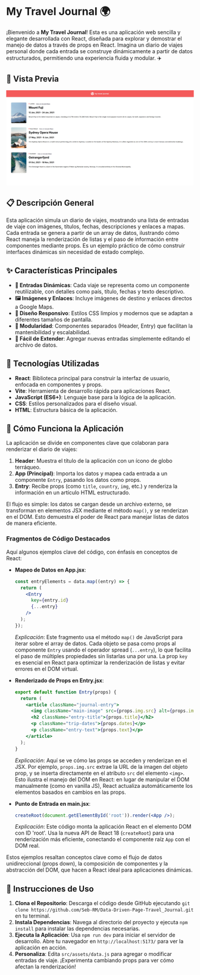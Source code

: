 # My Travel Journal 🌍

¡Bienvenido a **My Travel Journal**! Esta es una aplicación web sencilla y elegante desarrollada con React, diseñada para explorar y demostrar el manejo de datos a través de props en React. Imagina un diario de viajes personal donde cada entrada se construye dinámicamente a partir de datos estructurados, permitiendo una experiencia fluida y modular. ✈️

## 📸 Vista Previa

<div align="center" width="">
  
![App Screenshot](/public/Captura-TravelJournal.png)
  
</div>

## 📋 Descripción General

Esta aplicación simula un diario de viajes, mostrando una lista de entradas de viaje con imágenes, títulos, fechas, descripciones y enlaces a mapas. Cada entrada se genera a partir de un array de datos, ilustrando cómo React maneja la renderización de listas y el paso de información entre componentes mediante props. Es un ejemplo práctico de cómo construir interfaces dinámicas sin necesidad de estado complejo.

## ✨ Características Principales

- **📍 Entradas Dinámicas**: Cada viaje se representa como un componente reutilizable, con detalles como país, título, fechas y texto descriptivo.
- **🖼️ Imágenes y Enlaces**: Incluye imágenes de destino y enlaces directos a Google Maps.
- **🎨 Diseño Responsivo**: Estilos CSS limpios y modernos que se adaptan a diferentes tamaños de pantalla.
- **🔧 Modularidad**: Componentes separados (Header, Entry) que facilitan la mantenibilidad y escalabilidad.
- **🚀 Fácil de Extender**: Agregar nuevas entradas simplemente editando el archivo de datos.

## 🔧 Tecnologías Utilizadas

- **React**: Biblioteca principal para construir la interfaz de usuario, enfocada en componentes y props.
- **Vite**: Herramienta de desarrollo rápida para aplicaciones React.
- **JavaScript (ES6+)**: Lenguaje base para la lógica de la aplicación.
- **CSS**: Estilos personalizados para el diseño visual.
- **HTML**: Estructura básica de la aplicación.

## 🚀 Cómo Funciona la Aplicación

La aplicación se divide en componentes clave que colaboran para renderizar el diario de viajes:

1. **Header**: Muestra el título de la aplicación con un ícono de globo terráqueo.
2. **App (Principal)**: Importa los datos y mapea cada entrada a un componente `Entry`, pasando los datos como props.
3. **Entry**: Recibe props (como `title`, `country`, `img`, etc.) y renderiza la información en un artículo HTML estructurado.

El flujo es simple: los datos se cargan desde un archivo externo, se transforman en elementos JSX mediante el método `map()`, y se renderizan en el DOM. Esto demuestra el poder de React para manejar listas de datos de manera eficiente.

### Fragmentos de Código Destacados

Aquí algunos ejemplos clave del código, con énfasis en conceptos de React:

- **Mapeo de Datos en App.jsx**:

  ```jsx
  const entryElements = data.map((entry) => {
    return (
      <Entry
        key={entry.id}
        {...entry}
      />
    );
  });
  ```

  *Explicación*: Este fragmento usa el método `map()` de JavaScript para iterar sobre el array de datos. Cada objeto se pasa como props al componente `Entry` usando el operador spread (`...entry`), lo que facilita el paso de múltiples propiedades sin listarlas una por una. La prop `key` es esencial en React para optimizar la renderización de listas y evitar errores en el DOM virtual.

- **Renderizado de Props en Entry.jsx**:

  ```jsx
  export default function Entry(props) {
    return (
      <article className="journal-entry">
        <img className="main-image" src={props.img.src} alt={props.img.alt} />
        <h2 className="entry-title">{props.title}</h2>
        <p className="trip-dates">{props.dates}</p>
        <p className="entry-text">{props.text}</p>
      </article>
    );
  }
  ```

  *Explicación*: Aquí se ve cómo las props se acceden y renderizan en el JSX. Por ejemplo, `props.img.src` extrae la URL de la imagen del objeto prop, y se inserta directamente en el atributo `src` del elemento `<img>`. Esto ilustra el manejo del DOM en React: en lugar de manipular el DOM manualmente (como en vanilla JS), React actualiza automáticamente los elementos basados en cambios en las props.

- **Punto de Entrada en main.jsx**:

  ```jsx
  createRoot(document.getElementById('root')).render(<App />);
  ```

  *Explicación*: Este código monta la aplicación React en el elemento DOM con ID 'root'. Usa la nueva API de React 18 (`createRoot`) para una renderización más eficiente, conectando el componente raíz `App` con el DOM real.

Estos ejemplos resaltan conceptos clave como el flujo de datos unidireccional (props down), la composición de componentes y la abstracción del DOM, que hacen a React ideal para aplicaciones dinámicas.

## 📖 Instrucciones de Uso

1. **Clona el Repositorio**: Descarga el código desde GitHub ejecutando `git clone https://github.com/Seb-RM/Data-Driven-Page-Travel_Journal.git` en tu terminal.
2. **Instala Dependencias**: Navega al directorio del proyecto y ejecuta `npm install` para instalar las dependencias necesarias.
3. **Ejecuta la Aplicación**: Usa `npm run dev` para iniciar el servidor de desarrollo. Abre tu navegador en `http://localhost:5173/` para ver la aplicación en acción.
4. **Personaliza**: Edita `src/assets/data.js` para agregar o modificar entradas de viaje. ¡Experimenta cambiando props para ver cómo afectan la renderización!
